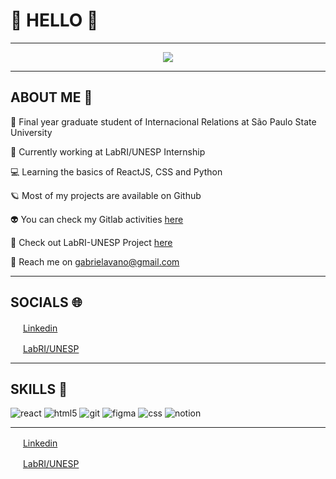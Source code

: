 # 👾 HELLO 🌈
-----

<p align="center">
  <img src="https://media.giphy.com/media/7iirVpppgQMe3Ap6k9/giphy.gif" />
</p>

-----
## ABOUT ME 🍄

🦋 Final year graduate student of Internacional Relations at São Paulo State University

🔮 Currently working at LabRI/UNESP Internship

💻 Learning the basics of ReactJS, CSS and Python

🪐 Most of my projects are available on Github

👽 You can check my Gitlab activities [here](https://gitlab.com/gabsv)

🌼 Check out LabRI-UNESP Project [here](https://gitlab.com/unesp-labri)

📩 Reach me on gabrielavano@gmail.com

-----

## SOCIALS 🌐

<a href="https://www.linkedin.com/in/gabrielavano/"><img src="https://cdn-icons-png.flaticon.com/512/408/408163.png" width="16"></img></a> [Linkedin](https://www.linkedin.com/in/gabrielavano)

<a href="https://labriunesp.org"><img src="https://cdn-icons-png.flaticon.com/512/408/408168.png" width="16"></img></a> [LabRI/UNESP](https://labriunesp.org)

-----

## SKILLS 🔧

![react](https://camo.githubusercontent.com/533da8800843b57b91a3227ce7d151ca865a0eeaae675715e209c0092314fa96/68747470733a2f2f696d672e736869656c64732e696f2f62616467652f2d52656163742d3435623864383f7374796c653d666c61742d737175617265266c6f676f3d7265616374266c6f676f436f6c6f723d7768697465) ![html5](https://camo.githubusercontent.com/0c3a16a22ae058cfe38a06dc9ea16404cf006409262f547c9ccfa3ec8b30f71e/68747470733a2f2f696d672e736869656c64732e696f2f62616467652f2d48544d4c352d4533344632363f7374796c653d666c61742d737175617265266c6f676f3d68746d6c35266c6f676f436f6c6f723d7768697465) ![git](https://camo.githubusercontent.com/561f3d4fd727fcca82984c91a65eca069ff34a435072158f6947c4ca52370eae/68747470733a2f2f696d672e736869656c64732e696f2f62616467652f2d4769742d4630353033323f7374796c653d666c61742d737175617265266c6f676f3d676974266c6f676f436f6c6f723d7768697465) ![figma](https://camo.githubusercontent.com/84421ab6f4cb2c058f3d1eb19d36ae5298ffa57cc2ea01ba44010e671ecff681/68747470733a2f2f696d672e736869656c64732e696f2f62616467652f6669676d612d2532334632344531452e7376673f7374796c653d666c6174266c6f676f3d6669676d61266c6f676f436f6c6f723d7768697465) ![css](https://camo.githubusercontent.com/b4befe54390ddf13216a4b89766f748847cd9240ca756eab2296d3e26da8e2ef/68747470733a2f2f696d672e736869656c64732e696f2f62616467652f637373332d2532333135373242362e7376673f7374796c653d666c6174266c6f676f3d63737333266c6f676f436f6c6f723d7768697465) ![notion](https://camo.githubusercontent.com/18a8c410d376e898044da2f57db74cac44a5d638983a8c6647ed5ca1fb0c0e60/68747470733a2f2f696d672e736869656c64732e696f2f62616467652f4e6f74696f6e2d2532333030303030302e7376673f7374796c653d666c6174266c6f676f3d6e6f74696f6e266c6f676f436f6c6f723d7768697465)

-----







<a href="https://www.linkedin.com/in/gabrielavano/"><img src="https://cdn-icons-png.flaticon.com/512/408/408163.png" width="16"></img></a> [Linkedin](https://www.linkedin.com/in/gabrielavano)

<a href="https://labriunesp.org"><img src="https://cdn-icons-png.flaticon.com/512/408/408168.png" width="16"></img></a> [LabRI/UNESP](https://labriunesp.org)



